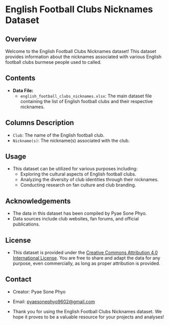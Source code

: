 # English Football Clubs Nicknames Dataset

## Overview
Welcome to the English Football Clubs Nicknames dataset! This dataset provides information about the nicknames associated with various English football clubs burmese people used to called.

## Contents
- **Data File:** 
  - `english_football_clubs_nicknames.xlsx`: The main dataset file containing the list of English football clubs and their respective nicknames.

## Columns Description
- `Club`: The name of the English football club.
- `Nickname(s)`: The nickname(s) associated with the club.

## Usage
- This dataset can be utilized for various purposes including:
  - Exploring the cultural aspects of English football clubs.
  - Analyzing the diversity of club identities through their nicknames.
  - Conducting research on fan culture and club branding.

## Acknowledgements
- The data in this dataset has been compiled by Pyae Sone Phyo.
- Data sources include club websites, fan forums, and official publications.

## License
- This dataset is provided under the [Creative Commons Attribution 4.0 International License](https://creativecommons.org/licenses/by/4.0/). You are free to share and adapt the data for any purpose, even commercially, as long as proper attribution is provided.

## Contact
- Creator: Pyae Sone Phyo
- Email: pyaesonephyo9602@gmail.com

- Thank you for using the English Football Clubs Nicknames dataset. We hope it proves to be a valuable resource for your projects and analyses!
